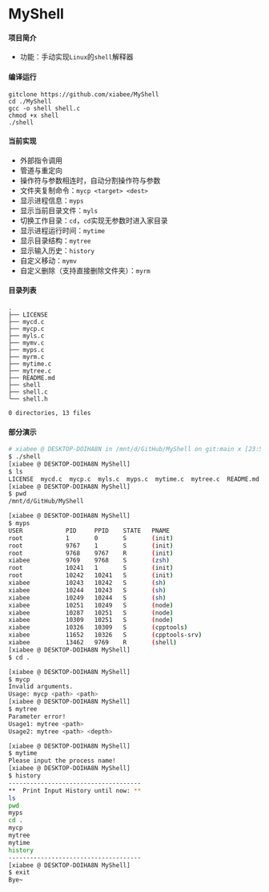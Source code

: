# MyShell



#### 项目简介

* 功能：手动实现`Linux`的`shell`解释器



#### 编译运行

```
gitclone https://github.com/xiabee/MyShell
cd ./MyShell
gcc -o shell shell.c
chmod +x shell
./shell
```



#### 当前实现

* 外部指令调用
* 管道与重定向
* 操作符与参数相连时，自动分割操作符与参数
* 文件夹复制命令：`mycp <target> <dest>`
* 显示进程信息：`myps`
* 显示当前目录文件：`myls`
* 切换工作目录：`cd`，`cd`实现无参数时进入家目录
* 显示进程运行时间：`mytime`
* 显示目录结构：`mytree`
* 显示输入历史：`history`
* 自定义移动：`mymv`
* 自定义删除（支持直接删除文件夹）：`myrm`





#### 目录列表

```
.
├── LICENSE
├── mycd.c
├── mycp.c
├── myls.c
├── mymv.c
├── myps.c
├── myrm.c
├── mytime.c
├── mytree.c
├── README.md
├── shell
├── shell.c
└── shell.h

0 directories, 13 files
```



#### 部分演示

```bash
# xiabee @ DESKTOP-DOIHA8N in /mnt/d/GitHub/MyShell on git:main x [23:51:21]
$ ./shell
[xiabee @ DESKTOP-DOIHA8N MyShell]
$ ls
LICENSE  mycd.c  mycp.c  myls.c  myps.c  mytime.c  mytree.c  README.md  shell  shell.c  shell.h
[xiabee @ DESKTOP-DOIHA8N MyShell]
$ pwd
/mnt/d/GitHub/MyShell

[xiabee @ DESKTOP-DOIHA8N MyShell]
$ myps
USER            PID     PPID    STATE   PNAME
root            1       0       S       (init)
root            9767    1       S       (init)
root            9768    9767    R       (init)
xiabee          9769    9768    S       (zsh)
root            10241   1       S       (init)
root            10242   10241   S       (init)
xiabee          10243   10242   S       (sh)
xiabee          10244   10243   S       (sh)
xiabee          10249   10244   S       (sh)
xiabee          10251   10249   S       (node)
xiabee          10287   10251   S       (node)
xiabee          10309   10251   S       (node)
xiabee          10326   10309   S       (cpptools)
xiabee          11652   10326   S       (cpptools-srv)
xiabee          13462   9769    R       (shell)
[xiabee @ DESKTOP-DOIHA8N MyShell]
$ cd .

[xiabee @ DESKTOP-DOIHA8N MyShell]
$ mycp
Invalid arguments.
Usage: mycp <path> <path>
[xiabee @ DESKTOP-DOIHA8N MyShell]
$ mytree
Parameter error!
Usage1: mytree <path>
Usage2: mytree <path> <depth>

[xiabee @ DESKTOP-DOIHA8N MyShell]
$ mytime
Please input the process name!
[xiabee @ DESKTOP-DOIHA8N MyShell]
$ history
-------------------------------------
**  Print Input History until now: **
ls
pwd
myps
cd .
mycp
mytree
mytime
history
-------------------------------------
[xiabee @ DESKTOP-DOIHA8N MyShell]
$ exit
Bye~
```



